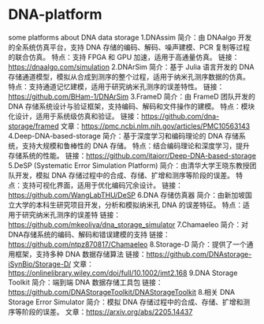 # DNA-platform
some platforms about DNA data storage
1.DNAssim
简介：由 DNAalgo 开发的全系统仿真平台，支持 DNA 存储的编码、解码、噪声建模、PCR 复制等过程的联合仿真。
特点：支持 FPGA 和 GPU 加速，适用于高通量仿真。
链接：https://dnaalgo.com/simulation
2.DNArSim
简介：基于 Julia 语言开发的 DNA 存储通道模型，模拟从合成到测序的整个过程，适用于纳米孔测序数据的仿真。
特点：支持通道记忆建模，适用于研究纳米孔测序的误差特性。
链接：https://github.com/BHam-1/DNArSim
3.FrameD
简介：由 FrameD 团队开发的 DNA 存储系统设计与验证框架，支持编码、解码和文件操作的建模。
特点：模块化设计，适用于系统级仿真和验证。
链接：https://github.com/dna-storage/framed
文章：https://pmc.ncbi.nlm.nih.gov/articles/PMC10563143
4.Deep-DNA-based-storage
简介：基于深度学习和编码理论的 DNA 存储系统，支持大规模和鲁棒性的 DNA 存储。
特点：结合编码理论和深度学习，提升存储系统的性能。
链接：https://github.com/itaiorr/Deep-DNA-based-storage
5.DeSP (Systematic Error Simulation Platform)
简介：由清华大学王晓东教授团队开发，模拟 DNA 存储过程中的合成、存储、扩增和测序等阶段的误差。
特点：支持可视化界面，适用于优化编码冗余设计。
链接：https://github.com/WangLabTHU/DeSP
6.DNA 存储仿真器
简介：由新加坡国立大学的本科生研究项目开发，分析和模拟纳米孔 DNA 的误差特征。
特点：适用于研究纳米孔测序的误差特
链接：https://github.com/mkeoliya/dna_storage_simulator
7.Chamaeleo
简介：对 DNA存储系统的编码、解码和错误建模的支持
链接：https://github.com/ntpz870817/Chamaeleo
8.Storage-D
简介：提供了一个通用框架，支持多种 DNA 数据存储算法
链接：https://github.com/DNAstorage-iSynBio/Storage-D/
文章：https://onlinelibrary.wiley.com/doi/full/10.1002/imt2.168
9.DNA Storage Toolkit
简介：端到端 DNA 数据存储工具包
链接：https://github.com/DNAStorageToolkit/DNAStorageToolkit
8.相关
DNA Storage Error Simulator
简介：模拟 DNA 存储过程中的合成、存储、扩增和测序等阶段的误差。
文章：https://arxiv.org/abs/2205.14437
